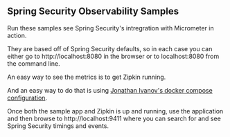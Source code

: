 Spring Security Observability Samples
-------------------------------------

Run these samples see Spring Security's intregration with Micrometer in action.

They are based off of Spring Security defaults, so in each case you can either go to http://localhost:8080 in the browser or to localhost:8080 from the command line.

An easy way to see the metrics is to get Zipkin running.

And an easy way to do that is using [Jonathan Ivanov's docker compose configuration](https://github.com/jonatan-ivanov/local-services/blob/main/zipkin/docker-compose.yml).

Once both the sample app and Zipkin is up and running, use the application and then browse to http://localhost:9411 where you can search for and see Spring Security timings and events.
